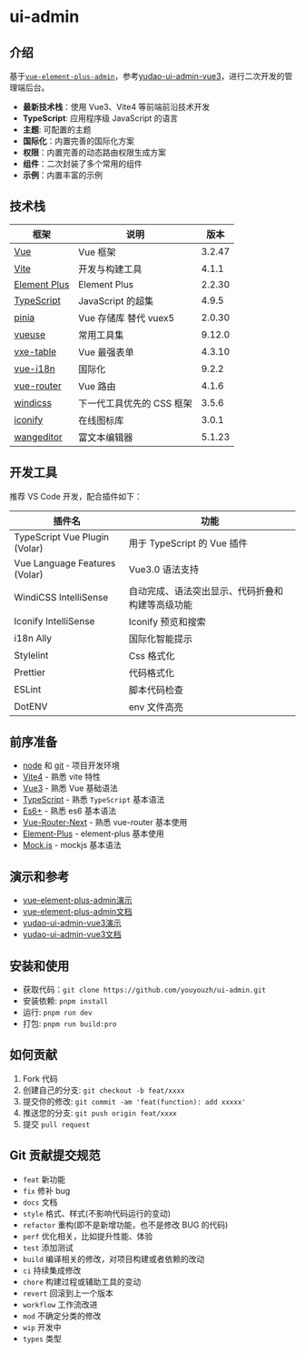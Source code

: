 # ui-admin

## 介绍

基于[`vue-element-plus-admin`](https://gitee.com/kailong110120130/vue-element-plus-admin)，参考[yudao-ui-admin-vue3](https://gitee.com/yudaocode/yudao-ui-admin-vue3)，进行二次开发的管理端后台。

- **最新技术栈**：使用 Vue3、Vite4 等前端前沿技术开发
- **TypeScript**: 应用程序级 JavaScript 的语言
- **主题**: 可配置的主题
- **国际化**：内置完善的国际化方案
- **权限**：内置完善的动态路由权限生成方案
- **组件**：二次封装了多个常用的组件
- **示例**：内置丰富的示例

## 技术栈

| 框架                                                                   | 说明               | 版本     |
|----------------------------------------------------------------------|------------------|--------|
| [Vue](https://staging-cn.vuejs.org/)                                 | Vue 框架           | 3.2.47 |
| [Vite](https://cn.vitejs.dev//)                                      | 开发与构建工具          | 4.1.1 |
| [Element Plus](https://element-plus.org/zh-CN/)                      | Element Plus     | 2.2.30 |
| [TypeScript](https://www.typescriptlang.org/docs/)                   | JavaScript 的超集   | 4.9.5  |
| [pinia](https://pinia.vuejs.org/)                                    | Vue 存储库 替代 vuex5 | 2.0.30 |
| [vueuse](https://vueuse.org/)                                        | 常用工具集            | 9.12.0 |
| [vxe-table](https://vxetable.cn/)                                    | Vue 最强表单         | 4.3.10  |
| [vue-i18n](https://kazupon.github.io/vue-i18n/zh/introduction.html/) | 国际化              | 9.2.2  |
| [vue-router](https://router.vuejs.org/)                              | Vue 路由           | 4.1.6  |
| [windicss](https://cn.windicss.org/)                                 | 下一代工具优先的 CSS 框架  | 3.5.6  |
| [iconify](https://icon-sets.iconify.design/)                         | 在线图标库            | 3.0.1  |
| [wangeditor](https://www.wangeditor.com/)                            | 富文本编辑器           | 5.1.23 |

## 开发工具

推荐 VS Code 开发，配合插件如下：

| 插件名                           | 功能                       |
|-------------------------------|--------------------------|
| TypeScript Vue Plugin (Volar) | 用于 TypeScript 的 Vue 插件   |
| Vue Language Features (Volar) | Vue3.0 语法支持              |
| WindiCSS IntelliSense         | 自动完成、语法突出显示、代码折叠和构建等高级功能 |
| Iconify IntelliSense          | Iconify 预览和搜索            |
| i18n Ally                     | 国际化智能提示                  |
| Stylelint                     | Css    格式化               |
| Prettier                      | 代码格式化                    |
| ESLint                        | 脚本代码检查                   |
| DotENV                        | env 文件高亮                 |

## 前序准备

- [node](http://nodejs.org/) 和 [git](https://git-scm.com/) - 项目开发环境
- [Vite4](https://vitejs.dev/) - 熟悉 vite 特性
- [Vue3](https://v3.vuejs.org/) - 熟悉 Vue 基础语法
- [TypeScript](https://www.typescriptlang.org/) - 熟悉 `TypeScript` 基本语法
- [Es6+](http://es6.ruanyifeng.com/) - 熟悉 es6 基本语法
- [Vue-Router-Next](https://next.router.vuejs.org/) - 熟悉 vue-router 基本使用
- [Element-Plus](https://element-plus.org/) - element-plus 基本使用
- [Mock.js](https://github.com/nuysoft/Mock) - mockjs 基本语法

## 演示和参考

- [vue-element-plus-admin演示](https://element-plus-admin.cn/)
- [vue-element-plus-admin文档](https://element-plus-admin-doc.cn/)
- [yudao-ui-admin-vue3演示](http://dashboard.yudao.iocoder.cn)
- [yudao-ui-admin-vue3文档](https://doc.iocoder.cn/quick-start/)

## 安装和使用

- 获取代码：`git clone https://github.com/youyouzh/ui-admin.git`
- 安装依赖: `pnpm install`
- 运行: `pnpm run dev`
- 打包: `pnpm run build:pro`

## 如何贡献

1. Fork 代码
2. 创建自己的分支: `git checkout -b feat/xxxx`
3. 提交你的修改: `git commit -am 'feat(function): add xxxxx'`
4. 推送您的分支: `git push origin feat/xxxx`
5. 提交 `pull request`

## Git 贡献提交规范

- `feat` 新功能
- `fix` 修补 bug
- `docs` 文档
- `style` 格式、样式(不影响代码运行的变动)
- `refactor` 重构(即不是新增功能，也不是修改 BUG 的代码)
- `perf` 优化相关，比如提升性能、体验
- `test` 添加测试
- `build` 编译相关的修改，对项目构建或者依赖的改动
- `ci` 持续集成修改
- `chore` 构建过程或辅助工具的变动
- `revert` 回滚到上一个版本
- `workflow` 工作流改进
- `mod` 不确定分类的修改
- `wip` 开发中
- `types` 类型
